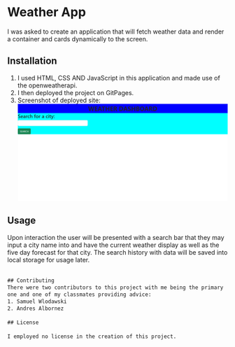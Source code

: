 # Weather App 
I was asked to create an application that will fetch weather data and render a container and cards dynamically to the screen.

## Installation

1. I used HTML, CSS AND JavaScript in this application and made use of the openweatherapi.
2. I then deployed the project on GitPages.
3. Screenshot of deployed site: ![alt text](image.png)

## Usage
Upon interaction the user will be presented with a search bar that they may input a city name into and have the current weather display as well as the five day forecast for that city. The search history with data will be saved into local storage for usage later.
```

## Contributing
There were two contributors to this project with me being the primary one and one of my classmates providing advice:
1. Samuel Wlodawski
2. Andres Albornez

## License

I employed no license in the creation of this project.